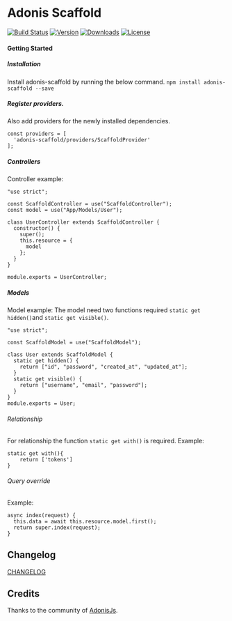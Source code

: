 # Adonis Scaffold

[![Build Status](https://travis-ci.org/DouglasPrado/adonis-scaffold.svg?branch=master)](https://travis-ci.org/DouglasPrado/adonis-scaffold)
[![Version](https://img.shields.io/npm/v/adonis-scaffold.svg?style=flat)](https://www.npmjs.com/package/adonis-scaffold)
[![Downloads](https://img.shields.io/npm/dt/adonis-scaffold.svg?style=flat)](https://www.npmjs.com/package/adonis-scaffold)
[![License](https://img.shields.io/npm/l/adonis-scaffold.svg?style=flat)](https://www.npmjs.com/package/adonis-scaffold)

#### Getting Started

##### Installation

Install adonis-scaffold by running the below command.
`npm install adonis-scaffold --save`

##### Register providers.

Also add providers for the newly installed dependencies.

```
const providers = [
  'adonis-scaffold/providers/ScaffoldProvider'
];
```

##### Controllers

Controller example:

```
"use strict";

const ScaffoldController = use("ScaffoldController");
const model = use("App/Models/User");

class UserController extends ScaffoldController {
  constructor() {
    super();
    this.resource = {
      model
    };
  }
}

module.exports = UserController;

```

##### Models

Model example:
The model need two functions required `static get hidden()`and `static get visible()`.

```
"use strict";

const ScaffoldModel = use("ScaffoldModel");

class User extends ScaffoldModel {
  static get hidden() {
    return ["id", "password", "created_at", "updated_at"];
  }
  static get visible() {
    return ["username", "email", "password"];
  }
}
module.exports = User;
```

###### Relationship

For relationship the function `static get with()` is required.
Example:

```
static get with(){
    return ['tokens']
}
```

###### Query override

Example:

```
async index(request) {
  this.data = await this.resource.model.first();
  return super.index(request);
}
```

## Changelog

[CHANGELOG](CHANGELOG.md)

## Credits

Thanks to the community of [AdonisJs](http://www.adonisjs.com/).
